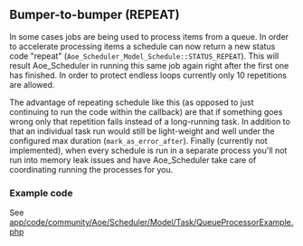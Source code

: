 ## Bumper-to-bumper (REPEAT)

In some cases jobs are being used to process items from a queue. In order to accelerate processing items a schedule can now return a new status code "repeat" (`Aoe_Scheduler_Model_Schedule::STATUS_REPEAT`).
This will result Aoe_Scheduler in running this same job again right after the first one has finished. In order to protect endless loops currently only 10 repetitions are allowed.

The advantage of repeating schedule like this (as opposed to just continuing to run the code within the callback) are that if something goes wrong only that repetition fails instead 
of a long-running task. In addition to that an individual task run would still be light-weight and well under the configured max duration (`mark_as_error_after`).
Finally (currently not implemented), when every schedule is run in a separate process you'll not run into memory leak issues and have Aoe_Scheduler take care of 
coordinating running the processes for you.
 
### Example code

See [app/code/community/Aoe/Scheduler/Model/Task/QueueProcessorExample.php](../app/code/community/Aoe/Scheduler/Model/Task/QueueProcessorExample.php)
